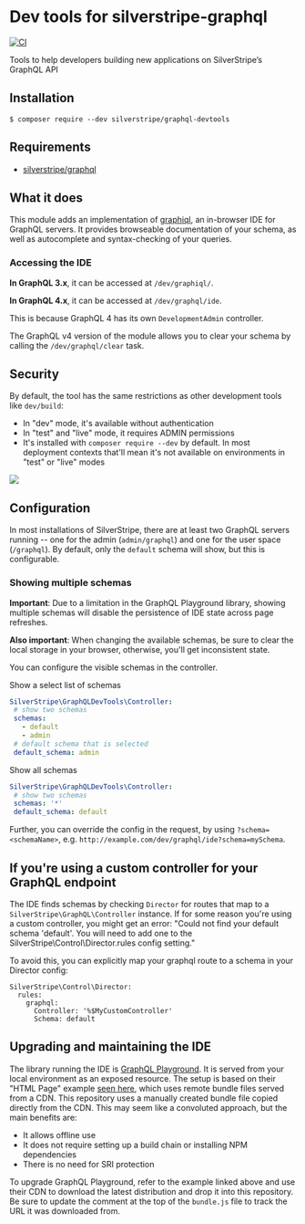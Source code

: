 # Dev tools for silverstripe-graphql

[![CI](https://github.com/silverstripe/silverstripe-graphql-devtools/actions/workflows/ci.yml/badge.svg)](https://github.com/silverstripe/silverstripe-graphql-devtools/actions/workflows/ci.yml)

Tools to help developers building new applications on SilverStripe’s GraphQL API

## Installation
```
$ composer require --dev silverstripe/graphql-devtools
```

## Requirements

* [silverstripe/graphql](https://github.com/silverstripe/silverstripe-graphql)

## What it does

This module adds an implementation of [graphiql](https://github.com/graphql/graphiql), an in-browser IDE for GraphQL servers. It provides browseable documentation of your schema, as well as autocomplete and syntax-checking of your queries.

### Accessing the IDE 

**In GraphQL 3.x**, it can be accessed at `/dev/graphiql/`.

**In GraphQL 4.x**, it can be accessed at `/dev/graphql/ide`.

This is because GraphQL 4 has its own `DevelopmentAdmin` controller.

The GraphQL v4 version of the module allows you to clear your schema by calling the `/dev/graphql/clear` task.

## Security

By default, the tool has the same restrictions as other development tools like `dev/build`:

 * In "dev" mode, it's available without authentication
 * In "test" and "live" mode, it requires ADMIN permissions
 * It's installed with `composer require --dev` by default. In most deployment contexts that'll mean it's not available on environments in "test" or "live" modes

 
 <img src="https://github.com/graphql/graphiql/raw/master/resources/graphiql.png">
 
 ## Configuration
 
 In most installations of SilverStripe, there are at least two GraphQL servers running -- one
 for the admin (`admin/graphql`) and one for the user space (`/graphql`). By default, only
 the `default` schema will show, but this is configurable.
 
 ### Showing multiple schemas
 
 **Important**: Due to a limitation in the GraphQL Playground library, showing multiple schemas
 will disable the persistence of IDE state across page refreshes.
 
 **Also important**: When changing the available schemas, be sure to clear the local storage in your browser, otherwise, you'll get inconsistent state.
 
 You can configure the visible schemas in the controller.

Show a select list of schemas 
 ```yaml
SilverStripe\GraphQLDevTools\Controller:
  # show two schemas
  schemas:
    - default
    - admin
  # default schema that is selected
  default_schema: admin 
```

Show all schemas
 ```yaml
SilverStripe\GraphQLDevTools\Controller:
  # show two schemas
  schemas: '*'
  default_schema: default 
```

Further, you can override the config in the request, by using `?schema=<schemaName>`,
e.g. `http://example.com/dev/graphql/ide?schema=mySchema`.

## If you're using a custom controller for your GraphQL endpoint

The IDE finds schemas by checking `Director` for routes that map to a `SilverStripe\GraphQL\Controller` instance.
If for some reason you're using a custom controller, you might get an error: "Could not find your default schema 'default'. You will need to add one to the SilverStripe\Control\Director.rules config setting."

To avoid this, you can explicitly map your graphql route to a schema in your Director config:

```
SilverStripe\Control\Director:
  rules:
    graphql:
      Controller: '%$MyCustomController'
      Schema: default
```

## Upgrading and maintaining the IDE
 
 The library running the IDE is [GraphQL Playground](https://github.com/graphql/graphql-playground).
 It is served from your local environment as an exposed resource. The
 setup is based on their "HTML Page" example [seen here](https://github.com/graphql/graphql-playground#as-html-page), which uses remote bundle files served from a CDN. This repository
 uses a manually created bundle file copied directly from the CDN.
 This may seem like a convoluted approach, but the main benefits are:
 
 * It allows offline use
 * It does not require setting up a build chain or installing NPM dependencies
 * There is no need for SRI protection
 
 To upgrade GraphQL Playground, refer to the example linked above and use their 
 CDN to download the latest distribution and drop it into this repository. Be sure
 to update the comment at the top of the `bundle.js` file to track the URL it was
 downloaded from.

